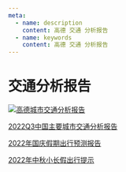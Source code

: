 ```yaml
---
meta:
  - name: description
    content: 高德 交通 分析报告
  - name: keywords
    content: 高德 交通 分析报告
---
```

# 交通分析报告

<a href="https://report.amap.com/download.do" target="_blank">
    <img src="https://7.z.wiki/autoupload/20221201/Qq0n.1726X2476-image.png" alt="高德城市交通分析报告" title="高德城市交通分析报告" />
</a>

[2022Q3中国主要城市交通分析报告](https://9.z.wiki/autoupload/20221201/VV5w.2022Q3中国主要城市交通分析报告final.pdf)

[2022年国庆假期出行预测报告](https://3.z.wiki/autoupload/20221201/txAu.2022年国庆假期出行预测报告-final.pdf)

[2022年中秋小长假出行提示](https://0.z.wiki/autoupload/20221201/fdUJ.2022年中秋小长假出行提示.pdf)
